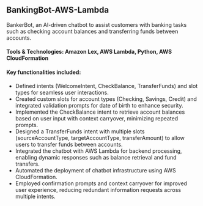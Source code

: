 ## BankingBot-AWS-Lambda
 BankerBot, an AI-driven chatbot to assist customers with banking tasks such as checking account balances and transferring funds between accounts.

#### Tools & Technologies: Amazon Lex, AWS Lambda, Python, AWS CloudFormation

#### Key functionalities included:
- Defined intents (WelcomeIntent, CheckBalance, TransferFunds) and slot types for seamless user interactions.
- Created custom slots for account types (Checking, Savings, Credit) and integrated validation prompts for date of birth to enhance security.
- Implemented the CheckBalance intent to retrieve account balances based on user input with context carryover, minimizing repeated prompts.
- Designed a TransferFunds intent with multiple slots (sourceAccountType, targetAccountType, transferAmount) to allow users to transfer funds between accounts.
- Integrated the chatbot with AWS Lambda for backend processing, enabling dynamic responses such as balance retrieval and fund transfers.
- Automated the deployment of chatbot infrastructure using AWS CloudFormation.
- Employed confirmation prompts and context carryover for improved user experience, reducing redundant information requests across multiple intents.
